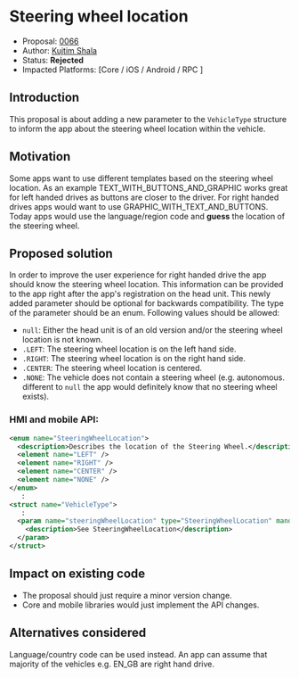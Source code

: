 # Steering wheel location

* Proposal: [0066](0066-steering-wheel-location.md)
* Author: [Kujtim Shala](https://github.com/kshala-ford)
* Status: **Rejected**
* Impacted Platforms: [Core / iOS / Android / RPC ]

## Introduction

This proposal is about adding a new parameter to the `VehicleType` structure to inform the app about the steering wheel location within the vehicle.

## Motivation

Some apps want to use different templates based on the steering wheel location. As an example TEXT_WITH_BUTTONS_AND_GRAPHIC works great for left handed drives as buttons are closer to the driver. For right handed drives apps would want to use GRAPHIC_WITH_TEXT_AND_BUTTONS. Today apps would use the language/region code and **guess** the location of the steering wheel.

## Proposed solution

In order to improve the user experience for right handed drive the app should know the steering wheel location. This information can be provided to the app right after the app's registration on the head unit. This newly added parameter should be optional for backwards compatibility. The type of the parameter should be an enum. Following values should be allowed:

- `null`: Either the head unit is of an old version and/or the steering wheel location is not known.
- `.LEFT`: The steering wheel location is on the left hand side.
- `.RIGHT`: The steering wheel location is on the right hand side.
- `.CENTER`: The steering wheel location is centered.
- `.NONE`: The vehicle does not contain a steering wheel (e.g. autonomous. different to `null` the app would definitely know that no steering wheel exists).

### HMI and mobile API:

```xml
<enum name="SteeringWheelLocation">
  <description>Describes the location of the Steering Wheel.</description>
  <element name="LEFT" />
  <element name="RIGHT" />
  <element name="CENTER" />
  <element name="NONE" />
</enum>
   :
<struct name="VehicleType">
   :
  <param name="steeringWheelLocation" type="SteeringWheelLocation" mandatory="false">
    <description>See SteeringWheelLocation</description>
  </param>
</struct>
```

## Impact on existing code

- The proposal should just require a minor version change.
- Core and mobile libraries would just implement the API changes.

## Alternatives considered

Language/country code can be used instead. An app can assume that majority of the vehicles e.g. EN_GB are right hand drive.
